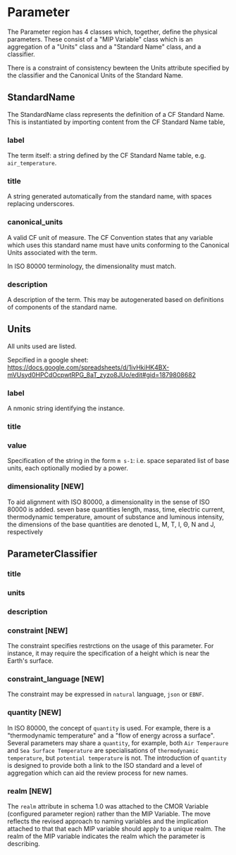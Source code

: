 # Parameter

The Parameter region has 4 classes which, together, define the physical parameters. These consist of a "MIP Variable" class which is an aggregation of a "Units" class and a "Standard Name" class, and a classifier.

There is a constraint of consistency bewteen the Units attribute specified by the classifier and the Canonical Units of the Standard Name. 

## StandardName

The StandardName class represents the definition of a CF Standard Name. This is instantiated by importing content from the CF Standard Name table,

### label

The term itself: a string defined by the CF Standard Name table, e.g. `air_temperature`.

### title

A string generated automatically from the standard name, with spaces replacing underscores.

### canonical_units

A valid CF unit of measure. The CF Convention states that any variable which uses this standard
name must have units conforming to the Canonical Units associated with the term. 

In ISO 80000 terminology, the dimensionality must match.

### description

A description of the term. This may be autogenerated based on definitions of components of the standard name.

## Units

All units used are listed. 

Sepcified in a google sheet: 
https://docs.google.com/spreadsheets/d/1ivHkiHK4BX-mVUsyd0HPCdOcpwtRPG_8aT_zyzo8JUo/edit#gid=1879808682 

### label

A nmonic string identifying the instance.

### title

### value

Specification of the string in the form `m s-1`: i.e. space separated list of base units, each optionally modied by a power.

### dimensionality [NEW]

To aid alignment with ISO 80000, a dimensionality in the sense of ISO 80000 is added. seven base quantities length, mass, time, electric current, thermodynamic temperature, amount of substance and luminous intensity, the dimensions of the base quantities are denoted L, M, T, I, Θ, N and J, respectively

## ParameterClassifier

### title

### units

### description

### constraint [NEW]

The constraint specifies restrctions on the usage of this parameter. 
For instance, it may require the specification of a height which is near the Earth's surface. 

### constraint_language [NEW]

The constraint may be expressed in `natural` language, `json` or `EBNF`.

### quantity [NEW]

In ISO 80000, the concept of `quantity` is used. For example, there is a "thermodynamic temperature" and a "flow of energy across a surface". Several parameters may share a `quantity`, for example, both `Air Temperaure` and `Sea Surface Temperature` are specialisations of `thermodynamic temperature`, but `potential temperature` is not. The introduction of `quantity` is designed to provide both a link to the ISO standard and a level of aggregation which can aid the review process for new names.

### realm [NEW]

The `realm` attribute in schema 1.0 was attached to the CMOR Variable (configured parameter region) rather than the MIP Variable. The move reflects the revised approach to naming variables and the implication attached to that that each MIP variable should apply to a unique realm. The realm of the MIP variable indicates the realm which the parameter is describing. 




